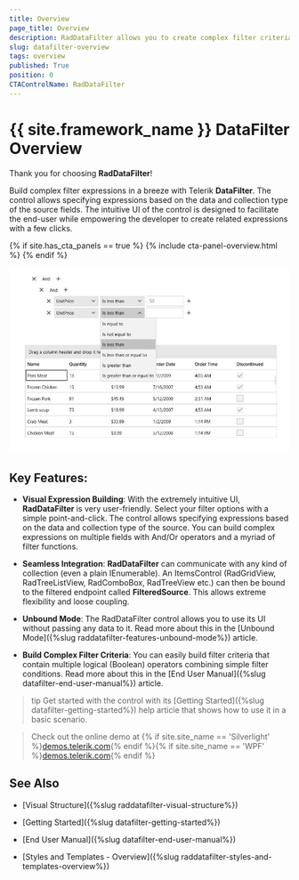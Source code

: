 ```yaml
---
title: Overview
page_title: Overview
description: RadDataFilter allows you to create complex filter criteria within unlimited number of filter conditions combined by logical operators.
slug: datafilter-overview
tags: overview
published: True
position: 0
CTAControlName: RadDataFilter
---
```


# {{ site.framework_name }} DataFilter Overview

Thank you for choosing __RadDataFilter__!        

Build complex filter expressions in a breeze with Telerik __DataFilter__. The control allows specifying expressions based on the data and collection type of the source fields. The intuitive UI of the control is designed to facilitate the end-user while empowering the developer to create related expressions with a few clicks.

{% if site.has_cta_panels == true %}
{% include cta-panel-overview.html %}
{% endif %}
        
![{{ site.framework_name }} RadDataFilter Overview](images/datafilter_overview.jpg)

## Key Features:        

* __Visual Expression Building__: With the extremely intuitive UI, __RadDataFilter__ is very user-friendly. Select your filter options with a simple point-and-click. The control allows specifying expressions based on the data and collection type of the source. You can build complex expressions on multiple fields with And/Or operators and a myriad of filter functions.

* __Seamless Integration__: __RadDataFilter__ can communicate with any kind of collection (even a plain IEnumerable). An ItemsControl (RadGridView, RadTreeListView, RadComboBox, RadTreeView etc.) can then be bound to the filtered endpoint called __FilteredSource__. This allows extreme flexibility and loose coupling.

* __Unbound Mode__: The RadDataFilter control allows you to use its UI without passing any data to it. Read more about this in the [Unbound Mode]({%slug raddatafilter-features-unbound-mode%}) article.

* __Build Complex Filter Criteria__: You can easily build filter criteria that contain multiple logical (Boolean) operators combining simple filter conditions. Read more about this in the [End User Manual]({%slug datafilter-end-user-manual%}) article.

>tip Get started with the control with its [Getting Started]({%slug datafilter-getting-started%}) help article that shows how to use it in a basic scenario.

> Check out the online demo at {% if site.site_name == 'Silverlight' %}[demos.telerik.com](https://demos.telerik.com/silverlight/#DataFilter){% endif %}{% if site.site_name == 'WPF' %}[demos.telerik.com](https://demos.telerik.com/wpf/){% endif %}

## See Also

 * [Visual Structure]({%slug raddatafilter-visual-structure%})
 * [Getting Started]({%slug datafilter-getting-started%})

 * [End User Manual]({%slug datafilter-end-user-manual%})

 * [Styles and Templates - Overview]({%slug raddatafilter-styles-and-templates-overview%})
